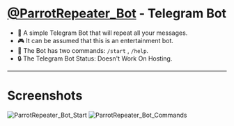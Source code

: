 # [@ParrotRepeater_Bot](https://t.me/ParrotRepeater_Bot) - Telegram Bot

- :parrot: A simple Telegram Bot that will repeat all your messages.
- :video_game: It can be assumed that this is an entertainment bot.
- :open_file_folder: The Bot has two commands: `/start` , `/help`.
- :lock: The Telegram Bot Status: Doesn't Work On Hosting.

---

# Screenshots

![ParrotRepeater_Bot_Start](https://github.com/nikit0ns/ParrotRepeater_Bot/blob/master/Screenshots/ParrotRepeater_Bot_Start.png)
![ParrotRepeater_Bot_Commands](https://github.com/nikit0ns/ParrotRepeater_Bot/blob/master/Screenshots/ParrotRepeater_Bot_Commands.png)
